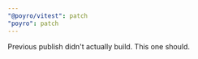 ```yaml
---
"@poyro/vitest": patch
"poyro": patch
---
```


Previous publish didn't actually build. This one should.
